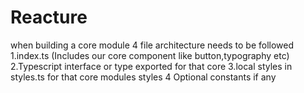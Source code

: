 # Reacture

<!-->

when building a core module 4 file architecture needs to be followed
1.index.ts (Includes our core component like button,typography etc)

2.Typescript interface or type exported for that core

3.local styles in styles.ts for that core modules styles

4 Optional constants if any
